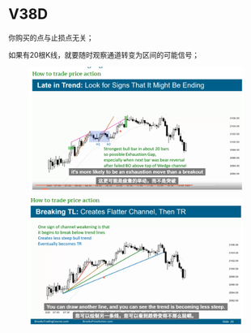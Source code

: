 # V38D

你购买的点与止损点无关；

如果有20根K线，就要随时观察通道转变为区间的可能信号；

<figure><img src="../../.gitbook/assets/V38D01.png" alt=""><figcaption></figcaption></figure>

<figure><img src="../../.gitbook/assets/V38D02.png" alt=""><figcaption></figcaption></figure>
